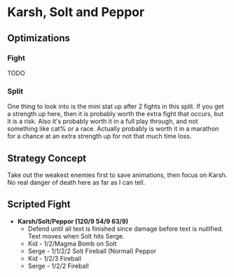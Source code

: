 # Karsh, Solt and Peppor

## Optimizations

### Fight

TODO

### Split

One thing to look into is the mini stat up after 2 fights in this split. If you
get a strength up here, then it is probably worth the extra fight that occurs,
but it is a risk. Also it's probably worth it in a full play through, and not
something like cat% or a race. Actually probably is worth it in a marathon for
a chance at an extra strength up for not that much time loss.

## Strategy Concept

Take out the weakest enemies first to save animations, then focus on Karsh. No
real danger of death here as far as I can tell.

## Scripted Fight

  * **Karsh/Solt/Peppor (120/9 54/9 63/9)**
    * Defend until all text is finished since damage before text is nullified.
      Text moves when Solt hits Serge.
    * Kid - 1/2/Magma Bomb on Solt
    * Serge - 1/1/2/2 Solt Fireball (Normal) Peppor
    * Kid - 1/2/3 Fireball
    * Serge - 1/2/2 Fireball